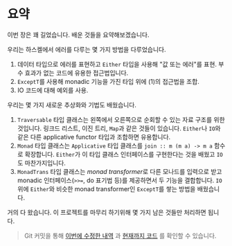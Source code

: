 # 요약

이번 장은 꽤 길었습니다. 배운 것들을 요약해보겠습니다.

우리는 하스켈에서 에러를 다루는 몇 가지 방법을 다루었습니다.

1. 데이터 타입으로 에러를 표현하고 `Either` 타입을 사용해 "값 또는 에러"를 표현.
   부수 효과가 없는 코드에 유용한 접근법입니다.
2. `ExceptT`를 사용해 monadic 기능을 가진 타입 위에 (1)의 접근법을 조합.
3. IO 코드에 대해 예외를 사용.

우리는 몇 가지 새로운 추상화와 기법도 배웠습니다.

1. `Traversable` 타입 클래스는 왼쪽에서 오른쪽으로 순회할 수 있는 자료 구조를 위한 것입니다.
   링크드 리스트, 이진 트리, `Map`과 같은 것들이 있습니다.
   `Either`나 `IO`와 같은 다른 applicative functor 타입과 조합하면 유용합니다.
2. `Monad` 타입 클래스는 `Applicative` 타입 클래스를 `join :: m (m a) -> m a` 함수로 확장합니다.
   `Either`가 이 타입 클래스 인터페이스를 구현한다는 것을 배웠고 `IO`도 마찬가지입니다.
3. `MonadTrans` 타입 클래스는 *monad transformer*로 다른 모나드를 입력으로 받고 monadic 인터페이스(`>>=`, do 표기법 등)를 제공하면서 두 기능을 결합합니다.
   `IO` 위에 `Either`와 비슷한 monad transformer인 `ExceptT`를 쌓는 방법을 배웠습니다.

거의 다 왔습니다. 이 프로젝트를 마무리 하기위해 몇 가지 남은 것들만 처리하면 됩니다.

> Git 커밋을 통해
> [이번에 수정한 내역](https://github.com/soupi/learn-haskell-blog-generator/commit/a08d148d981fa00cb7025f1b651d7b75084dd1ae)
> 과 [현재까지 코드](https://github.com/soupi/learn-haskell-blog-generator/tree/a08d148d981fa00cb7025f1b651d7b75084dd1ae) 를 확인할 수 있습니다.
